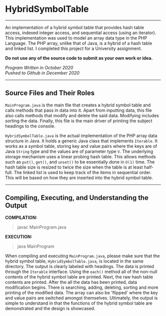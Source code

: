 # HybridSymbolTable
***
An implementation of a hybrid symbol table that provides hash table access, indexed integer access, and sequential access (using an iterator). This implementation was used to model an array data type in the PHP Language. The PHP array, unlike that of Java, is a hybrid of a hash table and linked list. I completed this project for a University assignment.  

**Do not use any of the source code to submit as your own work or idea.** 

*Program Written in October 2020*  
*Pushed to Github in December 2020*

***

## Source Files and Their Roles

`MainProgram.java` is the main file that creates a hybrid symbol table and calls methods that pass in data into it. Apart from inputting data, this file also calls methods that modify and delete the said data. Modifying includes sorting the data. Finally, this file is the main driver of printing the subject headings to the console.

`HybridSymbolTable.java` is the actual implementation of the PHP array data structure in Java. It holds a generic Java class that implements `Iterable`. It works as a symbol table, storing key and value pairs where the keys are of Java `String` type and the values are of parameter type `V`. The underlying storage mechanism uses a linear probing hash table. This allows methods such as `put()`, `get()`, and `unset()` to be essentially done in `O(1)` time. The hash table size is resized to twice the size when the table is at least half-full. The linked list is used to keep track of the items in sequential order. This will be based on how they are inserted into the hybrid symbol table. 

***

## Compiling, Executing, and Understanding the Output

**COMPILATION:**
> javac MainProgram.java

**EXECUTION:**
> java MainProgram

When compiling and executing `MainProgram.java`, please make sure that the hybrid symbol table, `HybridSymbolTable.java`, is located in the same directory. The output is clearly labeled with headings. The data is printed through the `Iterable` interface. Using the `each()` method all of the non-null contents of the hybrid symbol table are printed. Next, the raw hash table contents are printed. After the all the data has been printed, data modification begins. There is searching, adding, deleting, sorting and more printing of the modified data. The array can also be 'flipped' where the key and value pairs are switched amongst themselves. Ultimately, the output is simple to understand in that the functions of the hybrid symbol table are demonstrated and the design is showcased. 

